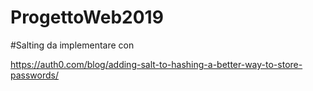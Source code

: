 # ProgettoWeb2019

#Salting da implementare con

https://auth0.com/blog/adding-salt-to-hashing-a-better-way-to-store-passwords/

